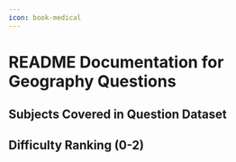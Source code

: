 ```yaml
---
icon: book-medical
---
```


# README Documentation for Geography Questions

## Subjects Covered in Question Dataset

## Difficulty Ranking (0-2)
